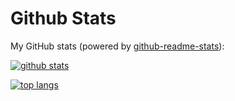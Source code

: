 # Github Stats

My GitHub stats (powered by [github-readme-stats](https://github.com/anuraghazra/github-readme-stats)):

[![github stats](https://github-readme-stats.vercel.app/api?username=yash-tibadiya&show_icons=true&hide_title=true&hide_border=true)](https://github.com/Yash-Tibadiya)

[![top langs](https://github-readme-stats.vercel.app/api/top-langs/?username=yash-tibadiya&layout=compact&hide_border=true)](https://github.com/Yash-Tibadiya)

